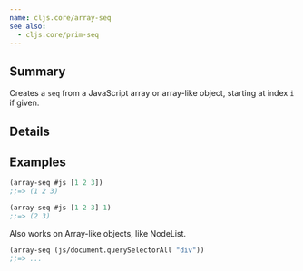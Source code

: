 ```yaml
---
name: cljs.core/array-seq
see also:
  - cljs.core/prim-seq
---
```


## Summary

Creates a `seq` from a JavaScript array or array-like object, starting at index `i` if given.

## Details

## Examples

```clj
(array-seq #js [1 2 3])
;;=> (1 2 3)

(array-seq #js [1 2 3] 1)
;;=> (2 3)
```

Also works on Array-like objects, like NodeList.

```clj
(array-seq (js/document.querySelectorAll "div"))
;;=> ...
```
